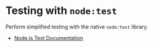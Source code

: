 # Testing with `node:test`

Perform simplified testing with the native `node:test` library.

- [Node.js Test Documentation](https://nodejs.org/api/test.html)
